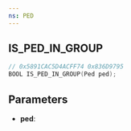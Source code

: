 ```yaml
---
ns: PED
---
```

## IS_PED_IN_GROUP

```c
// 0x5891CAC5D4ACFF74 0x836D9795
BOOL IS_PED_IN_GROUP(Ped ped);
```

## Parameters
* **ped**:

